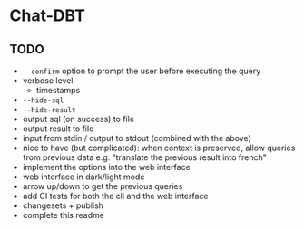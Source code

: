 # Chat-DBT

## TODO

-   `--confirm` option to prompt the user before executing the query
-   verbose level
    -   timestamps
-   `--hide-sql`
-   `--hide-result`
-   output sql (on success) to file
-   output result to file
-   input from stdin / output to stdout (combined with the above)
-   nice to have (but complicated): when context is preserved, allow queries from previous data e.g. "translate the previous result into french"
-   implement the options into the web interface
-   web interface in dark/light mode
-   arrow up/down to get the previous queries
-   add CI tests for both the cli and the web interface
-   changesets + publish
-   complete this readme
